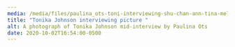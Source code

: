 ```yaml
---
media: /media/files/paulina_ots-toni-interviewing-shu-chan-ann-tina-melvin.jpg
title: "Tonika Johnson interviewing picture "
alt: A photograph of Tonika Johnson mid-interview by Paulina Ots
date: 2020-10-02T16:54:00-0500
---
```

